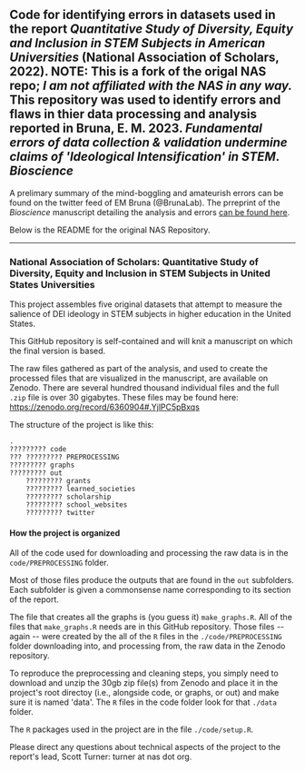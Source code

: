 
## Code for identifying errors in datasets used in the report _Quantitative Study of Diversity, Equity and Inclusion in STEM Subjects in American Universities_ (National Association of Scholars, 2022). **NOTE:** This is a fork of the origal NAS repo; **_I am not affiliated with the NAS in any way._** This repository was used to identify errors and flaws in thier data processing and analysis reported in Bruna, E. M. 2023. _Fundamental errors of data collection & validation undermine claims of 'Ideological Intensification' in STEM_. _Bioscience_

A prelimary summary of the mind-boggling and amateurish errors can be found on the twitter feed of EM Bruna (@BrunaLab). The prreprint of the _Bioscience_ manuscript detailing the analysis and errors [can be found here](https://osf.io/preprints/metaarxiv/4jsca/). 

Below is the README for the original NAS Repository.

---

### National Association of Scholars: Quantitative Study of Diversity, Equity and Inclusion in STEM Subjects in United States Universities

This project assembles five original datasets that attempt to measure the salience of DEI ideology in STEM subjects in higher education in the United States. 

This GitHub repository is self-contained and will knit a manuscript on which the final version is based. 

The raw files gathered as part of the analysis, and used to create the processed files that are visualized in the manuscript, are available on Zenodo. There are several hundred thousand individual files and the full `.zip` file is over 30 gigabytes. These files may be found here: https://zenodo.org/record/6360904#.YjlPC5pBxqs

The structure of the project is like this: 

	.
	????????? code
	???	????????? PREPROCESSING
	????????? graphs
	????????? out
    	????????? grants
    	????????? learned_societies
    	????????? scholarship
    	????????? school_websites
    	????????? twitter

#### How the project is organized

All of the code used for downloading and processing the raw data is in the `code/PREPROCESSING` folder. 

Most of those files produce the outputs that are found in the `out` subfolders. Each subfolder is given a commonsense name corresponding to its section of the report. 

The file that creates all the graphs is (you guess it) `make_graphs.R`. All of the files that `make_graphs.R` needs are in this GitHub repository. Those files -- again -- were created by the all of the `R` files in the `./code/PREPROCESSING` folder downloading into, and processing from, the raw data in the Zenodo repository.

To reproduce the preprocessing and cleaning steps, you simply need to download and unzip the 30gb zip file(s) from Zenodo and place it in the project's root directoy (i.e., alongside code, or graphs, or out) and make sure it is named 'data'. The `R` files in the code folder look for that `./data` folder. 

The `R` packages used in the project are in the file `./code/setup.R`. 


Please direct any questions about technical aspects of the project to the report's lead, Scott Turner: turner at nas dot org.
